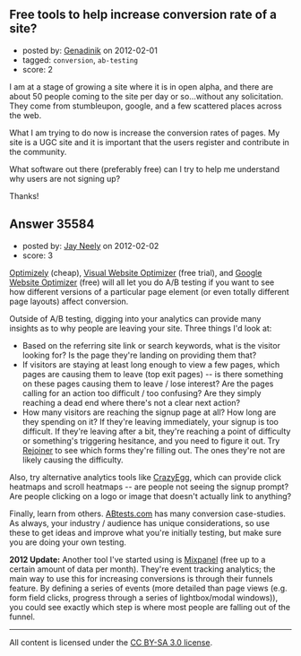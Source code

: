 ## Free tools to help increase conversion rate of a site?

- posted by: [Genadinik](https://stackexchange.com/users/-1/8929-genadinik) on 2012-02-01
- tagged: `conversion`, `ab-testing`
- score: 2

I am at a stage of growing a site where it is in open alpha, and there are about 50 people coming to the site per day or so...without any solicitation. They come from stumbleupon, google, and a few scattered places across the web.

What I am trying to do now is increase the conversion rates of pages. My site is a UGC site and it is important that the users register and contribute in the community. 

What software out there (preferably free) can I try to help me understand why users are not signing up?

Thanks!


## Answer 35584

- posted by: [Jay Neely](https://stackexchange.com/users/-1/1801-jay-neely) on 2012-02-02
- score: 3

<p><a href="http://www.optimizely.com/" rel="nofollow">Optimizely</a> (cheap), <a href="http://visualwebsiteoptimizer.com/" rel="nofollow">Visual Website Optimizer</a> (free trial), and <a href="http://www.google.com/websiteoptimizer" rel="nofollow">Google Website Optimizer</a> (free) will all let you do A/B testing if you want to see how different versions of a particular page element (or even totally different page layouts) affect conversion.</p>

<p>Outside of A/B testing, digging into your analytics can provide many insights as to why people are leaving your site. Three things I'd look at:</p>

<ul>
<li>Based on the referring site link or search keywords, what is the visitor looking for? Is the page they're landing on providing them that?</li>
<li>If visitors are staying at least long enough to view a few pages, which pages are causing them to leave (top exit pages) -- is there something on these pages causing them to leave / lose interest? Are the pages calling for an action too difficult / too confusing? Are they simply reaching a dead end where there's not a clear next action?</li>
<li>How many visitors are reaching the signup page at all? How long are they spending on it? If they're leaving immediately, your signup is too difficult. If they're leaving after a bit, they're reaching a point of difficulty or something's triggering hesitance, and you need to figure it out. Try <a href="http://rejoiner.com/" rel="nofollow">Rejoiner</a> to see which forms they're filling out. The ones they're not are likely causing the difficulty.</li>
</ul>

<p>Also, try alternative analytics tools like <a href="http://www.crazyegg.com/overview" rel="nofollow">CrazyEgg</a>, which can provide click heatmaps and scroll heatmaps -- are people not seeing the signup prompt? Are people clicking on a logo or image that doesn't actually link to anything?</p>

<p>Finally, learn from others. <a href="http://www.abtests.com/" rel="nofollow">ABtests.com</a> has many conversion case-studies. As always, your industry / audience has unique considerations, so use these to get ideas and improve what you're initially testing, but make sure you are doing your own testing.</p>

<p><strong>2012 Update:</strong> Another tool I've started using is <a href="https://mixpanel.com/" rel="nofollow">Mixpanel</a> (free up to a certain amount of data per month). They're event tracking analytics; the main way to use this for increasing conversions is through their funnels feature. By defining a series of events (more detailed than page views (e.g. form field clicks, progress through a series of lightbox/modal windows)), you could see exactly which step is where most people are falling out of the funnel.</p>




---

All content is licensed under the [CC BY-SA 3.0 license](https://creativecommons.org/licenses/by-sa/3.0/).
